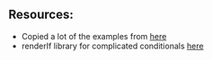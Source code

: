 ## Resources:

* Copied a lot of the examples from [here](https://medium.com/code-life/our-best-practices-for-writing-react-components-dec3eb5c3fc8#.w7ifawno4)
* renderIf library for complicated conditionals [here](https://atticuswhite.com/blog/render-if-conditionally-render-react-components/) 




